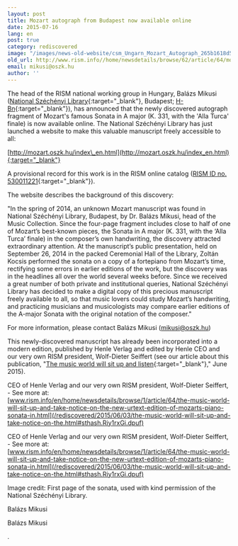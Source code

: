 ```yaml
---
layout: post
title: Mozart autograph from Budapest now available online
date: 2015-07-16
lang: en
post: true
category: rediscovered
image: "/images/news-old-website/csm_Ungarn_Mozart_Autograph_265b1618d5.png"
old_url: http://www.rism.info//home/newsdetails/browse/62/article/64/mozart-autograph-from-budapest-now-available-online.html
email: mikusi@oszk.hu
author: ''
---
```



The head of the RISM national working group in Hungary, Balázs Mikusi ([National Széchényi Library](http://regi.oszk.hu/index_en.htm){:target="_blank"}, Budapest; [H-Bn](https://opac.rism.info/search?View=rism&siglum=H-Bn){:target="_blank"}), has announced that the newly discovered autograph fragment of Mozart's famous Sonata in A major (K. 331, with the 'Alla Turca' finale) is now available online. The National Széchényi Library has just launched a website to make this valuable manuscript freely accessible to all:

[http://mozart.oszk.hu/index\_en.html](http://mozart.oszk.hu/index_en.html){:target="_blank"}

A provisional record for this work is in the RISM online catalog ([RISM ID no. 530011221](https://opac.rism.info/search?id=530011221){:target="_blank"}).

The website describes the background of this discovery:

"In the spring of 2014, an unknown Mozart manuscript was found in National Széchényi Library, Budapest, by Dr. Balázs Mikusi, head of the Music Collection. Since the four-page fragment includes close to half of one of Mozart’s best-known pieces, the Sonata in A major (K. 331, with the ‘Alla Turca’ finale) in the composer’s own handwriting, the discovery attracted extraordinary attention. At the manuscript’s public presentation, held on September 26, 2014 in the packed Ceremonial Hall of the Library, Zoltán Kocsis performed the sonata on a copy of a fortepiano from Mozart’s time, rectifying some errors in earlier editions of the work, but the discovery was in the headlines all over the world several weeks before. Since we received a great number of both private and institutional queries, National Széchényi Library has decided to make a digital copy of this precious manuscript freely available to all, so that music lovers could study Mozart’s handwriting, and practicing musicians and musicologists may compare earlier editions of the A-major Sonata with the original notation of the composer."

For more information, please contact Balázs Mikusi ([mikusi@oszk.hu](mailto:mikusi@oszk.hu))

This newly-discovered manuscript has already been incorporated into a modern edition, published by Henle Verlag and edited by Henle CEO and our very own RISM president, Wolf-Dieter Seiffert (see our article about this publication, "[The music world will sit up and listen](/rediscovered/2015/06/03/the-music-world-will-sit-up-and-take-notice-on-the.html){:target="_blank"}," June 2015).

CEO of Henle Verlag and our very own RISM president, Wolf-Dieter Seiffert, - See more at: [www.rism.info/en/home/newsdetails/browse/1/article/64/the-music-world-will-sit-up-and-take-notice-on-the-new-urtext-edition-of-mozarts-piano-sonata-in.html](/rediscovered/2015/06/03/the-music-world-will-sit-up-and-take-notice-on-the.html#sthash.Riy1rxGi.dpuf)

CEO of Henle Verlag and our very own RISM president, Wolf-Dieter Seiffert, - See more at: [www.rism.info/en/home/newsdetails/browse/1/article/64/the-music-world-will-sit-up-and-take-notice-on-the-new-urtext-edition-of-mozarts-piano-sonata-in.html](/rediscovered/2015/06/03/the-music-world-will-sit-up-and-take-notice-on-the.html#sthash.Riy1rxGi.dpuf)

Image credit: First page of the sonata, used with kind permission of the National Széchényi Library.

Balázs Mikusi

Balázs Mikusi

.



